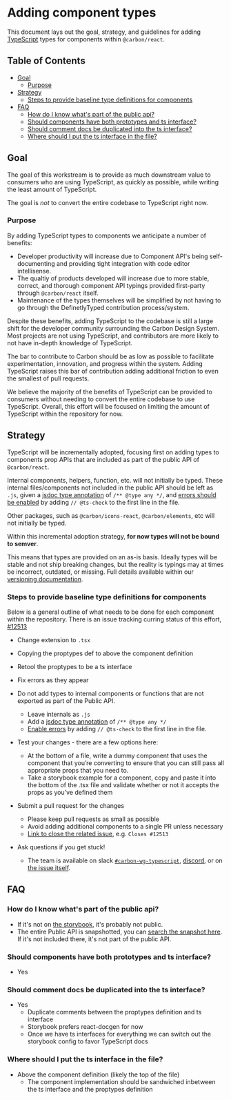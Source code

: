 # Adding component types

This document lays out the goal, strategy, and guidelines for adding
[TypeScript](https://www.TypeScriptlang.org/) types for components within
`@carbon/react`.

<!-- prettier-ignore-start -->
<!-- START doctoc generated TOC please keep comment here to allow auto update -->
<!-- DON'T EDIT THIS SECTION, INSTEAD RE-RUN doctoc TO UPDATE -->
## Table of Contents

- [Goal](#goal)
  - [Purpose](#purpose)
- [Strategy](#strategy)
  - [Steps to provide baseline type definitions for components](#steps-to-provide-baseline-type-definitions-for-components)
- [FAQ](#faq)
  - [How do I know what's part of the public api?](#how-do-i-know-whats-part-of-the-public-api)
  - [Should components have both prototypes and ts interface?](#should-components-have-both-prototypes-and-ts-interface)
  - [Should comment docs be duplicated into the ts interface?](#should-comment-docs-be-duplicated-into-the-ts-interface)
  - [Where should I put the ts interface in the file?](#where-should-i-put-the-ts-interface-in-the-file)

<!-- END doctoc generated TOC please keep comment here to allow auto update -->
<!-- prettier-ignore-end -->

## Goal

The goal of this workstream is to provide as much downstream value to consumers
who are using TypeScript, as quickly as possible, while writing the least amount
of TypeScript.

The goal is _not_ to convert the entire codebase to TypeScript right now.

### Purpose

By adding TypeScript types to components we anticipate a number of benefits:

- Developer productivity will increase due to Component API's being
  self-documenting and providing tight integration with code editor
  intellisense.
- The qualtiy of products developed will increase due to more stable, correct,
  and thorough component API typings provided first-party through
  `@carbon/react` itself.
- Maintenance of the types themselves will be simplified by not having to go
  through the DefinetlyTyped contribution process/system.

Despite these benefits, adding TypeScript to the codebase is still a large shift
for the developer community surrounding the Carbon Design System. Most projects
are not using TypeScript, and contributors are more likely to not have in-depth
knowledge of TypeScript.

The bar to contribute to Carbon should be as low as possible to facilitate
experimentation, innovation, and progress within the system. Adding TypeScript
raises this bar of contribution adding additional friction to even the smallest
of pull requests.

We believe the majority of the benefits of TypeScript can be provided to
consumers without needing to convert the entire codebase to use TypeScript.
Overall, this effort will be focused on limiting the amount of TypeScript within
the repository for now.

## Strategy

TypeScript will be incrementally adopted, focusing first on adding types to
components prop APIs that are included as part of the public API of
`@carbon/react`.

Internal components, helpers, function, etc. will not initially be typed. These
internal files/components not included in the public API should be left as
`.js`, given a
[jsdoc type annotation](https://www.typescriptlang.org/docs/handbook/intro-to-js-ts.html#providing-type-hints-in-js-via-jsdoc)
of `/** @type any */`, and
[errors should be enabled](https://www.typescriptlang.org/docs/handbook/intro-to-js-ts.html#ts-check)
by adding `// @ts-check` to the first line in the file.

Other packages, such as `@carbon/icons-react`, `@carbon/elements`, etc will not
initially be typed.

Within this incremental adoption strategy, **for now types will not be bound to
semver**.

This means that types are provided on an as-is basis. Ideally types will be
stable and not ship breaking changes, but the reality is typings may at times be
incorrect, outdated, or missing. Full details available within our
[versioning documentation](https://github.com/carbon-design-system/carbon/blob/main/docs/guides/versioning.md#a-change-is-made-to-component-typingsdefinitions).

### Steps to provide baseline type definitions for components

Below is a general outline of what needs to be done for each component within
the repository. There is an issue tracking curring status of this effort,
[#12513](https://github.com/carbon-design-system/carbon/issues/12513)

- Change extension to `.tsx`
- Copying the proptypes def to above the component definition
- Retool the proptypes to be a ts interface
- Fix errors as they appear
- Do not add types to internal components or functions that are not exported as
  part of the Public API.

  - Leave internals as `.js`
  - Add a
    [jsdoc type annotation](https://www.typescriptlang.org/docs/handbook/intro-to-js-ts.html#providing-type-hints-in-js-via-jsdoc)
    of `/** @type any */`
  - [Enable errors](https://www.typescriptlang.org/docs/handbook/intro-to-js-ts.html#ts-check)
    by adding `// @ts-check` to the first line in the file.

- Test your changes - there are a few options here:
  - At the bottom of a file, write a dummy component that uses the component
    that you’re converting to ensure that you can still pass all appropriate
    props that you need to.
  - Take a storybook example for a component, copy and paste it into the bottom
    of the .tsx file and validate whether or not it accepts the props as you’ve
    defined them
- Submit a pull request for the changes
  - Please keep pull requests as small as possible
  - Avoid adding additional components to a single PR unless necessary
  - [Link to close the related issue](https://docs.github.com/en/issues/tracking-your-work-with-issues/linking-a-pull-request-to-an-issue#linking-a-pull-request-to-an-issue-using-a-keyword#linking-a-pull-request-to-an-issue-using-a-keyword),
    e.g. `Closes #12513`
- Ask questions if you get stuck!
  - The team is available on slack
    [`#carbon-wg-typescript`](https://ibm-studios.slack.com/archives/C03C8VASVED),
    [discord](https://discord.gg/J7JEUEkTRX), or on
    [the issue itself](https://github.com/carbon-design-system/carbon/issues/12513).

## FAQ

### How do I know what's part of the public api?

- If it's not on [the storybook](https://react.carbondesignsystem.com), it's
  probably not public.
- The entire Public API is snapshotted, you can
  [search the snapshot here](https://github.com/carbon-design-system/carbon/blob/main/packages/react/__tests__/__snapshots__/PublicAPI-test.js.snap).
  If it's not included there, it's not part of the public API.

### Should components have both prototypes and ts interface?

- Yes

### Should comment docs be duplicated into the ts interface?

- Yes
  - Duplicate comments between the proptypes definition and ts interface
  - Storybook prefers react-docgen for now
  - Once we have ts interfaces for everything we can switch out the storybook
    config to favor TypeScript docs

### Where should I put the ts interface in the file?

- Above the component definition (likely the top of the file)
  - The component implementation should be sandwiched inbetween the ts interface
    and the proptypes definition
